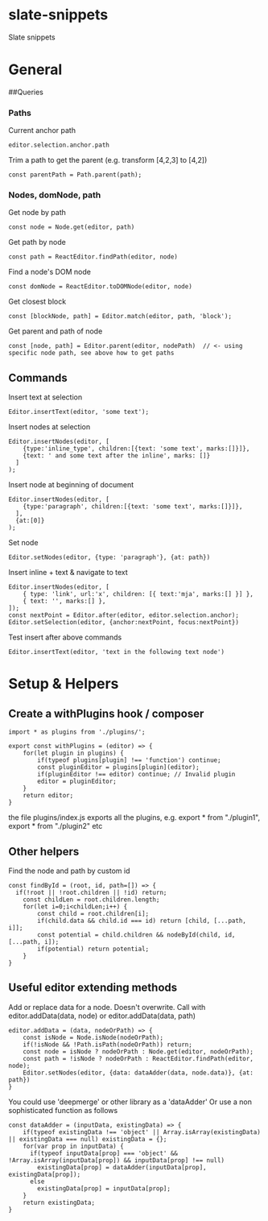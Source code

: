 # slate-snippets
Slate snippets

# General

##Queries

### Paths
Current anchor path
```
editor.selection.anchor.path
```


Trim a path to get the parent (e.g. transform [4,2,3] to [4,2])
```
const parentPath = Path.parent(path);
```

### Nodes, domNode, path
Get node by path
```
const node = Node.get(editor, path)
```

Get path by node
```
const path = ReactEditor.findPath(editor, node)
```

Find a node's DOM node
```
const domNode = ReactEditor.toDOMNode(editor, node)
```

Get closest block
```
const [blockNode, path] = Editor.match(editor, path, 'block');
```

Get parent and path of node
```
const [node, path] = Editor.parent(editor, nodePath)  // <- using specific node path, see above how to get paths
```
## Commands

Insert text at selection
```
Editor.insertText(editor, 'some text');
```

Insert nodes at selection
```
Editor.insertNodes(editor, [
    {type:'inline_type', children:[{text: 'some text', marks:[]}]},
    {text: ' and some text after the inline', marks: []}
  ]
);
```

Insert node at beginning of document
```
Editor.insertNodes(editor, [
    {type:'paragraph', children:[{text: 'some text', marks:[]}]},
  ],
  {at:[0]}
);
```

Set node
```
Editor.setNodes(editor, {type: 'paragraph'}, {at: path})
```

Insert inline + text & navigate to text
```
Editor.insertNodes(editor, [
    { type: 'link', url:'x', children: [{ text:'mja', marks:[] }] },
    { text: '', marks:[] },
]);
const nextPoint = Editor.after(editor, editor.selection.anchor);
Editor.setSelection(editor, {anchor:nextPoint, focus:nextPoint})
```
Test insert after above commands
```
Editor.insertText(editor, 'text in the following text node')
```


# Setup & Helpers

## Create a withPlugins hook / composer
```
import * as plugins from './plugins/';

export const withPlugins = (editor) => {
    for(let plugin in plugins) {
        if(typeof plugins[plugin] !== 'function') continue;
        const pluginEditor = plugins[plugin](editor);
        if(pluginEditor !== editor) continue; // Invalid plugin
        editor = pluginEditor;
    }
    return editor;
}
```
the file plugins/index.js exports all the plugins, e.g. export * from "./plugin1", export * from "./plugin2" etc


## Other helpers

Find the node and path by custom id
```
const findById = (root, id, path=[]) => {
  if(!root || !root.children || !id) return;
	const childLen = root.children.length;
	for(let i=0;i<childLen;i++) {
		const child = root.children[i];
        if(child.data && child.id === id) return [child, [...path, i]];
        const potential = child.children && nodeById(child, id, [...path, i]);
        if(potential) return potential;
	}
}
```

## Useful editor extending methods

Add or replace data for a node. Doesn't overwrite.
Call with editor.addData(data, node) or editor.addData(data, path)
```
editor.addData = (data, nodeOrPath) => {
    const isNode = Node.isNode(nodeOrPath);
    if(!isNode && !Path.isPath(nodeOrPath)) return;
    const node = isNode ? nodeOrPath : Node.get(editor, nodeOrPath);
    const path = !isNode ? nodeOrPath : ReactEditor.findPath(editor, node);
    Editor.setNodes(editor, {data: dataAdder(data, node.data)}, {at: path})
}
```

You could use 'deepmerge' or other library as a 'dataAdder'
Or use a non sophisticated function as follows
```
const dataAdder = (inputData, existingData) => {
    if(typeof existingData !== 'object' || Array.isArray(existingData) || existingData === null) existingData = {};
    for(var prop in inputData) {
      if(typeof inputData[prop] === 'object' && !Array.isArray(inputData[prop]) && inputData[prop] !== null)
        existingData[prop] = dataAdder(inputData[prop], existingData[prop]);
      else
        existingData[prop] = inputData[prop];
    }
    return existingData;
}
```


